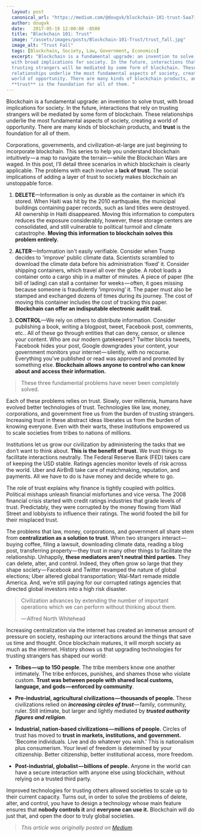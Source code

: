 ```yaml
---
  layout: post
  canonical_url: "https://medium.com/@dougvk/blockchain-101-trust-5aa7113c25d5"
  author: dougvk
  date:   2017-05-19 12:00:00 -0500
  title: "Blockchain 101: Trust"
  image: "/assets/images/posts/Blockchain-101-Trust/trust_fall.jpg"
  image_alt: "Trust Fall"
  tags: [Blockchain, Society, Law, Government, Economics]
  excerpt: "Blockchain is a fundamental upgrade: an invention to solve trust,
  with broad implications for society. In the future, interactions that rely on
  trusting strangers will be mediated by some form of blockchain. These
  relationships underlie the most fundamental aspects of society, creating a
  world of opportunity. There are many kinds of blockchain products, and
  **trust** is the foundation for all of them. "
---
```


Blockchain is a fundamental upgrade: an invention to solve trust, with broad
implications for society. In the future, interactions that rely on trusting
strangers will be mediated by some form of blockchain. These relationships
underlie the most fundamental aspects of society, creating a world of
opportunity. There are many kinds of blockchain products, and **trust** is the
foundation for all of them.

Corporations, governments, and civilization-at-large are just beginning to
incorporate blockchain. This series to help you understand blockchain
intuitively — a map to navigate the terrain — while the Blockchain Wars are
waged. In this post, I’ll detail three scenarios in which blockchain is clearly
applicable. The problems with each involve a **lack of trust**. The social
implications of adding a layer of trust to society makes blockchain an
unstoppable force.

1.  **DELETE**—Information is only as durable as the container in which it’s
    stored. When Haiti was hit by the 2010 earthquake, the municipal buildings
    containing paper records, such as land titles were destroyed. All ownership
    in Haiti disappeared. Moving this information to computers reduces the
    exposure considerably, however, these storage centers are consolidated, and
    still vulnerable to political turmoil and climate catastrophe. **Moving this
    information to blockchain solves this problem entirely.**

2.  **ALTER**—Information isn't easily verifiable. Consider when Trump decides
    to 'improve' public climate data. Scientists scrambled to download the
    climate data before his administration ‘fixed’ it. Consider shipping
    containers, which travel all over the globe. A robot loads a container onto
    a cargo ship in a matter of minutes. A piece of paper (the bill of lading)
    can stall a container for weeks — often, it goes missing because someone is
    fraudulently ‘improving’ it. The paper must also be stamped and exchanged
    dozens of times during its journey. The cost of moving this container
    includes the cost of tracking this paper. **Blockchain can offer an
    indisputable electronic audit trail.**

3.  **CONTROL**—We rely on others to distribute information. Consider
    publishing a book, writing a blogpost, tweet, Facebook post, comments, etc..
    All of these go through entities that can deny, censor, or silence your
    content. Who are our modern gatekeepers? Twitter blocks tweets, Facebook
    hides your post, Google downgrades your content, your government monitors
    your internet — silently, with no recourse. Everything you’ve published or
    read was approved and promoted by something else. **Blockchain allows anyone
    to control who can know about and access their information.**

> These three fundamental problems have never been completely solved.

Each of these problems relies on trust. Slowly, over millennia, humans have
evolved better technologies of trust. Technologies like law, money,
corporations, and government free us from the burden of trusting strangers.
Increasing trust in these abstract ideas liberates us from the burden of knowing
everyone. Even with their warts, these institutions empowered us to scale
societies from tribes to nations of millions.

Institutions let us grow our civilization by administering the tasks that we
don’t want to think about. **This is the benefit of trust.** We trust things to
facilitate interactions neutrally. The Federal Reserve Bank (FED) takes care of
keeping the USD stable. Ratings agencies monitor levels of risk across the
world. Uber and AirBnB take care of matchmaking, reputation, and payments. All
we have to do is have money and decide where to go.

The role of trust explains why finance is tightly coupled with politics.
Political mishaps unleash financial misfortunes and vice versa. The 2008
financial crisis started with credit ratings industries that grade levels of
trust. Predictably, they were corrupted by the money flowing from Wall Street
and lobbyists to influence their ratings. The world footed the bill for their
misplaced trust.

The problems that law, money, corporations, and government all share stem from
**centralization as a solution to trust**. When two strangers interact — buying
coffee, filing a lawsuit, downloading climate data, reading a blog post,
transferring property — they trust in many other things to facilitate the
relationship. Unhappily, **these mediators aren't neutral third parties**. They
can delete, alter, and control. Indeed, they often grow so large that they shape
society — Facebook and Twitter revamped the nature of global elections; Uber
altered global transportation; Wal-Mart remade middle America. And, we’re still
paying for our corrupted ratings agencies that directed global investors into a
high risk disaster.

> Civilization advances by extending the number of important operations which we
> can perform without thinking about them.
>
> — Alfred North Whitehead

Increasing centralization via the internet has created an immense amount of
pressure on society, reshaping our interactions around the things that save us
time and thought. Once blockchain matures, it will morph society as much as the
internet. History shows us that upgrading technologies for trusting strangers
has shaped our world:

- **Tribes — up to 150 people**. The tribe members know one another intimately.
  The tribe enforces, punishes, and shames those who violate custom. **Trust was
  between people with shared local customs, language, and gods — enforced by
  community**.

- **Pre-industrial, agricultural civilizations — thousands of people.** These
  civilizations relied on **_increasing circles of trust_** — family, community, ruler.
  Still intimate, but larger and lightly mediated by **_trusted authority figures and religion_**.

- **Industrial, nation-based civilizations — millions of people.** Circles
  of trust has moved to **trust in markets, institutions, and government.**
  'Become individuals. Live and do whatever you wish.' This is nationalism plus
  consumerism. Your level of freedom is determined by your citizenship. Better
  citizenship, better institutional access, more freedom.

- **Post-industrial, globalist — billions of people.** Anyone in the world can
  have a secure interaction with anyone else using blockchain, without relying
  on a trusted third party.

Improved technologies for trusting others allowed societies to scale up to
their current capacity. Turns out, in order to solve the problems of delete,
alter, and control, you have to design a technology whose main feature ensures
that **nobody controls it** and **everyone can use it.** Blockchain will do just
that, and open the door to truly global societies.

> _This article was originally posted on [Medium](https://medium.com/@dougvk/blockchain-101-trust-5aa7113c25d5)_.
